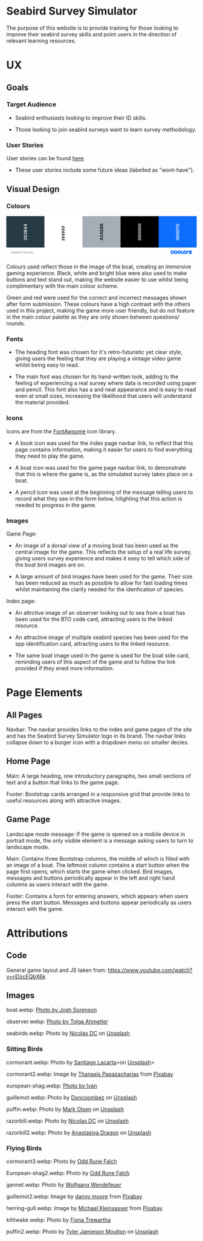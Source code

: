 # Seabird Survey Simulator

The purpose of this website is to provide training for those looking to improve their seabird survey skills and point users in the direction of relevant learning resources. 

# UX 

## Goals

### Target Audience 

- Seabird enthusiasts looking to improve their ID skills. 

- Those looking to join seabird surveys want to learn survey methodology.

### User Stories

User stories can be found [here](https://github.com/users/ElFalch/projects/3/views/1).

- These user stories include some future ideas (labelled as "wont-have"). 


## Visual Design 

### Colours

![Seabird Survey Simulator colour palette](https://github.com/ElFalch/seabird-survey-simulator/blob/main/assets/images/colour-palette/seabird-survey-simulator.png "Seabird Survey Simulator colour palette")

Colours used reflect those in the image of the boat, creating an immersive gaming experience. Black, white and bright blue were also used to make buttons and text stand out, making the website easier to use whilst being complimentary with the main colour scheme. 

Green and red were used for the correct and incorrect messages shown after form submission. These colours have a high contrast with the others used in this project, making the game more user friendly, but do not feature in the main colour palette as they are only shown between questions/ rounds. 

### Fonts 

- The heading font was chosen for it's retro-futuristic yet clear style, giving users the feeling that they are playing a vintage video game whilst being easy to read. 

- The main font was chosen for its hand-written look, adding to the feeling of experiencing a real survey where data is recorded using paper and pencil. This font also has a and neat appearance and is easy to read even at small sizes, increasing the likelihood that users will understand the material provided. 

### Icons 

Icons are from the [FontAwsome](https://fontawesome.com/v4/icons/) icon library. 

- A book icon was used for the index page navbar link, to reflect that this page contains information, making it easier for users to find everything they need to play the game. 

- A boat icon was used for the game page navbar link, to demonstrate that this is where the game is, as the simulated survey takes place on a boat. 

- A pencil icon was used at the beginning of the message telling users to record what they see in the form below, hilighting that this action is needed to progress in the game. 


### Images 

Game Page:  

- An image of a dorsal view of a moving boat has been used as the central image for the game. This reflects the setup of a real life survey, giving users survey experience and makes it easy to tell which side of the boat bird images are on. 

- A large amount of bird images have been used for the game. Their size has been reduced as much as possible to allow for fast loading times whilst maintaining the clarity needed for the idenfication of species. 

Index page: 

- An attrctive image of an observer looking out to sea from a boat has been used for the BTO code card, attracting users to the linked resource. 

- An attractive image of multiple seabird species has been used for the spp identification card, attracting users to the linked resource. 

- The same boat image used in the game is used for the boat side card, reminding users of this aspect of the game and to follow the link provided if they ened more information. 


# Page Elements 

## All Pages 

Navbar: The navbar provides links to the index and game pages of the site and has the Seabird Survey Simulator logo in its brand. The navbar links collapse down to a burger icon with a dropdown menu on smaller decies.

## Home Page

Main: A large heading, one introductory paragraphs, two small sections of text and a button that links to the game page.

Footer: Bootstrap cards arranged in a responsive grid that provide links to useful resources along with attractive images.

## Game Page

Landscape mode message: If the game is opened on a mobile device in portrait mode, the only visible element is a message asking users to turn to landscape mode.

Main: Contains three Bootstrap columns, the middle of which is filled with an image of a boat. The leftmost column contains a start button when the page first opens, which starts the game when clicked. Bird images, messages and buttons periodically appear in the left and right hand columns as users interact with the game.

Footer: Contains a form for entering answers, which appears when users press the start button. Messages and buttons appear periodically as users interact with the game. 

# Attributions

## Code

General game layout and JS taken from: https://www.youtube.com/watch?v=riDzcEQbX6k

## Images

boat.webp: [Photo by Josh Sorenson]("https://www.pexels.com/photo/bird-s-eye-photography-of-boat-570987/")

observer.webp: [Photo by Tolga Ahmetler]("https://www.pexels.com/photo/serene-istanbul-ferry-ride-at-sunset-30540273/")

seabirds.webp: Photo by [Nicolas DC]("https://unsplash.com/@nicolasdc20?utm_content=creditCopyText&utm_medium=referral&utm_source=unsplash") on [Unsplash]("https://unsplash.com/photos/three-ducks-on-sea-lMscASxB-NU?utm_content=creditCopyText&utm_medium=referral&utm_source=unsplash">Unsplash</a>)

### Sitting Birds

cormorant.webp: Photo by [Santiago Lacarta]("https://unsplash.com/@lacarta?utm_content=creditCopyText&utm_medium=referral&utm_source=unsplash")>on [Unsplash]("https://unsplash.com/photos/black-duck-on-water-during-daytime-egn655y_D5o?utm_content=creditCopyText&utm_medium=referral&utm_source=unsplash")>

cormorant2.webp: Image by [Thanasis Papazacharias]("https://pixabay.com/users/papazachariasa-12696704/?utm_source=link-attribution&utm_medium=referral&utm_campaign=image&utm_content=6142893") from [Pixabay]("https://pixabay.com//?utm_source=link-attribution&utm_medium=referral&utm_campaign=image&utm_content=6142893")

european-shag.webp: [Photo by Ivan]("https://www.pexels.com/photo/close-up-of-a-european-shag-in-the-water-18419539/")

guillemot.webp: Photo by [Doncoombez]("https://unsplash.com/@coombez?utm_content=creditCopyText&utm_medium=referral&utm_source=unsplash") on [Unsplash]("https://unsplash.com/photos/a-bird-floating-on-top-of-a-body-of-water-tvaZhFq4C9I?utm_content=creditCopyText&utm_medium=referral&utm_source=unsplash") 

puffin.webp: Photo by [Mark Olsen]("https://unsplash.com/@markolsen?utm_content=creditCopyText&utm_medium=referral&utm_source=unsplash") on [Unsplash]("https://unsplash.com/photos/black-and-white-bird-on-water-during-daytime-PCGC-9qW3o4?utm_content=creditCopyText&utm_medium=referral&utm_source=unsplash">)

razorbill.webp: Photo by [Nicolas DC]("https://unsplash.com/@nicolasdc20?utm_content=creditCopyText&utm_medium=referral&utm_source=unsplash") on [Unsplash]("https://unsplash.com/photos/three-ducks-on-sea-lMscASxB-NU?utm_content=creditCopyText&utm_medium=referral&utm_source=unsplash">Unsplash</a>)
      
razorbill2.webp: Photo by [Anastasiya Dragun]("https://unsplash.com/@sunny_kote?utm_content=creditCopyText&utm_medium=referral&utm_source=unsplash") on [Unsplash]("https://unsplash.com/photos/a-black-and-white-bird-floating-on-top-of-a-body-of-water-qthrJinqNRk?utm_content=creditCopyText&utm_medium=referral&utm_source=unsplash")

### Flying Birds

cormorant3.webp: Photo by [Odd Rune Falch]("https://www.pexels.com/photo/black-and-yellow-bird-flying-over-the-water-11682093/")

European-shag2.webp: Photo by [Odd Rune Falch]("https://www.pexels.com/photo/black-and-yellow-bird-flying-over-the-water-11682093/")

gannet.webp: Photo by [Wolfgang Wendefeuer]("https://www.pexels.com/photo/a-flying-northern-gannet-12827110/")

guillemot2.webp: Image by [danny moore]("https://pixabay.com/users/dannymoore1973-1813225/?utm_source=link-attribution&utm_medium=referral&utm_campaign=image&utm_content=1119282") from [Pixabay]("https://pixabay.com//?utm_source=link-attribution&utm_medium=referral&utm_campaign=image&utm_content=1119282")

herring-gull.webp: Image by [Michael Kleinsasser]("https://pixabay.com/users/mike_68-10359383/?utm_source=link-attribution&utm_medium=referral&utm_campaign=image&utm_content=4349143") from [Pixabay]("https://pixabay.com//?utm_source=link-attribution&utm_medium=referral&utm_campaign=image&utm_content=4349143")

kittiwake.webp: Photo by [Fiona Trewartha]("https://www.pexels.com/photo/photo-of-a-flying-seagull-19825875/")

puffin2.webp: Photo by [Tyler Jamieson Moulton]("https://unsplash.com/@moultoty?utm_content=creditCopyText&utm_medium=referral&utm_source=unsplash") on [Unsplash]("https://unsplash.com/photos/a-couple-of-birds-flying-over-a-body-of-water-zL1_C4E91-E?utm_content=creditCopyText&utm_medium=referral&utm_source=unsplash")
      